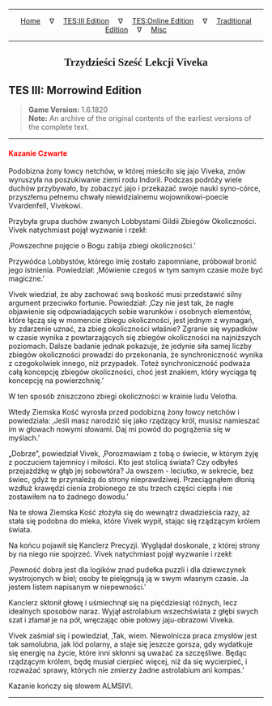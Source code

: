 
---

<!-- Jekyll Page Links -->

<center>
<a href="../../../../index.html">Home</a>
&emsp;&nabla;&emsp;
<a href="../../../index-tes3.html">TES:III Edition</a>
&emsp;&nabla;&emsp;
<a href="../../../index-teso.html">TES:Online Edition</a>
&emsp;&nabla;&emsp;
<a href="../../../index-traditional.html">Traditional Edition</a>
&emsp;&nabla;&emsp;
<a href="../../../index-misc.html">Misc</a>
</center>

<!-- Markdown Body Below: -->

---

<center>
<h2><span style="font-family:Georgia">Trzydzieści Sześć Lekcji Viveka</span></h2>
</center>

## TES III: Morrowind Edition

> __Game Version:__ 1.6.1820\
> __Note:__ An archive of the original contents of the earliest versions of the complete text.

---

#### <span style="color:red">Kazanie Czwarte</span>

Podobizna żony łowcy netchów, w której mieściło się jajo Viveka, znów wyruszyła na poszukiwanie ziemi rodu Indoril. Podczas podróży wiele duchów przybywało, by zobaczyć jajo i przekazać swoje nauki syno-córce, przyszłemu pełnemu chwały niewidzialnemu wojownikowi-poecie Vvardenfell, Vivekowi.

Przybyła grupa duchów zwanych Lobbystami Gildii Zbiegów Okoliczności. Vivek natychmiast pojął wyzwanie i rzekł:

‚Powszechne pojęcie o Bogu zabija zbiegi okoliczności.’

Przywódca Lobbystów, którego imię zostało zapomniane, próbował bronić jego istnienia. Powiedział: ‚Mówienie czegoś w tym samym czasie może być magiczne.’

Vivek wiedział, że aby zachować swą boskość musi przedstawić silny argument przeciwko fortunie. Powiedział: ‚Czy nie jest tak, że nagłe objawienie się odpowiadających sobie warunków i osobnych elementów, które łączą się w momencie zbiegu okoliczności, jest jednym z wymagań, by zdarzenie uznać, za zbieg okoliczności właśnie? Zgranie się wypadków w czasie wynika z powtarzających się zbiegów okoliczności na najniższych poziomach. Dalsze badanie jednak pokazuje, że jedynie siła samej liczby zbiegów okoliczności prowadzi do przekonania, że synchroniczność wynika z czegokolwiek innego, niż przypadek. Toteż synchroniczność podważa całą koncepcję zbiegów okoliczności, choć jest znakiem, który wyciąga tę koncepcję na powierzchnię.’

W ten sposób zniszczono zbiegi okoliczności w krainie ludu Velotha.

Wtedy Ziemska Kość wyrosła przed podobizną żony łowcy netchów i powiedziała: ‚Jeśli masz narodzić się jako rządzący król, musisz namieszać im w głowach nowymi słowami. Daj mi powód do pogrążenia się w myślach.’

„Dobrze”, powiedział Vivek, ‚Porozmawiam z tobą o świecie, w którym żyję z poczuciem tajemnicy i miłości. Kto jest stolicą świata? Czy odbyłeś przejażdżkę w głąb jej sobowtóra? Ja owszem - leciutko, w sekrecie, bez świec, gdyż te przynależą do strony nieprawdziwej. Przeciągnąłem dłonią wzdłuż krawędzi cienia zrobionego ze stu trzech części ciepła i nie zostawiłem na to żadnego dowodu.’

Na te słowa Ziemska Kość złożyła się do wewnątrz dwadzieścia razy, aż stała się podobna do mleka, które Vivek wypił, stając się rządzącym królem świata.

Na końcu pojawił się Kanclerz Precyzji. Wyglądał doskonale, z której strony by na niego nie spojrzeć. Vivek natychmiast pojął wyzwanie i rzekł:

‚Pewność dobra jest dla logików znad pudełka puzzli i dla dziewczynek wystrojonych w biel; osoby te pielęgnują ją w swym własnym czasie. Ja jestem listem napisanym w niepewności.’

Kanclerz skłonił głowę i uśmiechnął się na pięćdziesiąt różnych, lecz idealnych sposobów naraz. Wyjął astrolabium wszechświata z głębi swych szat i złamał je na pół, wręczając obie połowy jaju-obrazowi Viveka.

Vivek zaśmiał się i powiedział, ‚Tak, wiem. Niewolnicza praca zmysłów jest tak samolubna, jak lód polarny, a staje się jeszcze gorsza, gdy wydatkuje się energię na życie, które inni skłonni są uważać za szczęśliwe. Będąc rządzącym królem, będę musiał cierpieć więcej, niż da się wycierpieć, i rozważać sprawy, których nie zmierzy żadne astrolabium ani kompas.’

Kazanie kończy się słowem ALMSIVI.

---
